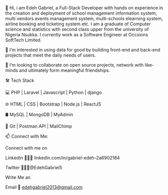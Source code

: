 👋 Hi, i am Edeh Gabriel, a Full-Stack Developer with hands on experience in the creation and deployment of school management information system, multi vendors events management system, multi-schools elearning system, airline booking and ticketing system etc. I am a graduate of Computer science and statistics with second class upper from the university of Nigeria Nsukka. I currently work as a Software Engineer at Occsions SoftTech Limited.

👀 I’m interested in using data for good by building front-end and back-end projects that meet the daily needs of users.

💞️ I’m looking to collaborate on open source projects, network with like-minds and ultimately form meaningful friendships.

🛠 Tech Stack

💻   PHP | Laravel | Javascript | Python | django

🌐   HTML | CSS | Bootstrap | Node.js | ReactJS 

🛢   MySQL | MongoDB | MyAdmin

🔧   Git | Postman API | MailChimp

📫 Connect with Me:

Connect with me on 

LinkedIn 👨🏻‍💻 linkedin.com/in/gabriel-edeh-2a6902184

Twitter 👨🏻‍💻@EdehGabriel5

Write Me an 

Email 💌 edehgabriel2013@gmail.com
